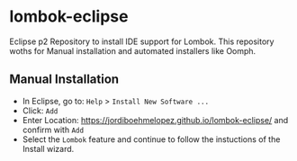 # lombok-eclipse
Eclipse p2 Repository to install IDE support for Lombok.
This repository woths for Manual installation and automated installers like Oomph.

## Manual Installation
* In Eclipse, go to: `Help` > `Install New Software ...`
* Click: `Add`
* Enter Location: https://jordiboehmelopez.github.io/lombok-eclipse/ and confirm with `Add`
* Select the `Lombok` feature and continue to follow the instuctions of the Install wizard.
